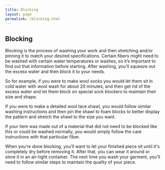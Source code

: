 ```yaml
---
title: Blocking
layout: page
permalink: /blocking.html
---
```


## Blocking
Blocking is the process of washing your work and then stretching and/or pinning it to match your desired specifications. Certain fibers might need to be washed with certain water temperatures or washes, so it’s important to find out that information before starting. After washing, you’ll squeeze out the excess water and then block it to your needs.

So for example, if you were to make wool socks you would let them sit in cold water with wool wash for about 20 minutes, and then get rid of the excess water and let them block on special sock blockers to maintain their size and shape. 

If you were to make a detailed wool lace shawl, you would follow similar washing instructions and then pin the shawl to foam blocks to better display the pattern and stretch the shawl to the size you want. 

If your item was made out of a material that did not need to be blocked like this or could be washed normally, you would simply follow the care instructions with that particular fiber. 

When you’re done blocking, you’ll want to let your finished piece sit until it's completely dry before removing it. After that, you can wear it around or store it in an air-tight container. The next time you wash your garment, you’ll need to follow similar steps to maintain the quality of your piece. 

